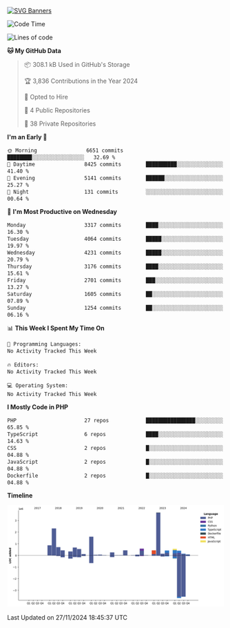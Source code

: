 [![SVG Banners](https://svg-banners.vercel.app/api?type=glitch&text1=Gere_Lajos%F0%9F%92%BB&width=800&height=400)](https://github.com/Akshay090/svg-banners)

<!--START_SECTION:waka-->
![Code Time](http://img.shields.io/badge/Code%20Time-1%2C960%20hrs%208%20mins-blue)

![Lines of code](https://img.shields.io/badge/From%20Hello%20World%20I%27ve%20Written-14.8%20million%20lines%20of%20code-blue)

**🐱 My GitHub Data** 

> 📦 308.1 kB Used in GitHub's Storage 
 > 
> 🏆 3,836 Contributions in the Year 2024
 > 
> 💼 Opted to Hire
 > 
> 📜 4 Public Repositories 
 > 
> 🔑 38 Private Repositories 
 > 
**I'm an Early 🐤** 

```text
🌞 Morning                6651 commits        ████████░░░░░░░░░░░░░░░░░   32.69 % 
🌆 Daytime                8425 commits        ██████████░░░░░░░░░░░░░░░   41.40 % 
🌃 Evening                5141 commits        ██████░░░░░░░░░░░░░░░░░░░   25.27 % 
🌙 Night                  131 commits         ░░░░░░░░░░░░░░░░░░░░░░░░░   00.64 % 
```
📅 **I'm Most Productive on Wednesday** 

```text
Monday                   3317 commits        ████░░░░░░░░░░░░░░░░░░░░░   16.30 % 
Tuesday                  4064 commits        █████░░░░░░░░░░░░░░░░░░░░   19.97 % 
Wednesday                4231 commits        █████░░░░░░░░░░░░░░░░░░░░   20.79 % 
Thursday                 3176 commits        ████░░░░░░░░░░░░░░░░░░░░░   15.61 % 
Friday                   2701 commits        ███░░░░░░░░░░░░░░░░░░░░░░   13.27 % 
Saturday                 1605 commits        ██░░░░░░░░░░░░░░░░░░░░░░░   07.89 % 
Sunday                   1254 commits        ██░░░░░░░░░░░░░░░░░░░░░░░   06.16 % 
```


📊 **This Week I Spent My Time On** 

```text
💬 Programming Languages: 
No Activity Tracked This Week

🔥 Editors: 
No Activity Tracked This Week

💻 Operating System: 
No Activity Tracked This Week
```

**I Mostly Code in PHP** 

```text
PHP                      27 repos            ████████████████░░░░░░░░░   65.85 % 
TypeScript               6 repos             ████░░░░░░░░░░░░░░░░░░░░░   14.63 % 
CSS                      2 repos             █░░░░░░░░░░░░░░░░░░░░░░░░   04.88 % 
JavaScript               2 repos             █░░░░░░░░░░░░░░░░░░░░░░░░   04.88 % 
Dockerfile               2 repos             █░░░░░░░░░░░░░░░░░░░░░░░░   04.88 % 
```



**Timeline**

![Lines of Code chart](https://raw.githubusercontent.com/gere-lajos/gere-lajos/main/assets/bar_graph.png)


 Last Updated on 27/11/2024 18:45:37 UTC
<!--END_SECTION:waka-->
